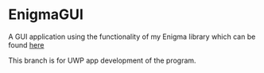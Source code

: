 # EnigmaGUI
A GUI application using the functionality of my Enigma library which can be found [here](https://github.com/c1ph3r-dev/Enigma)

This branch is for UWP app development of the program.